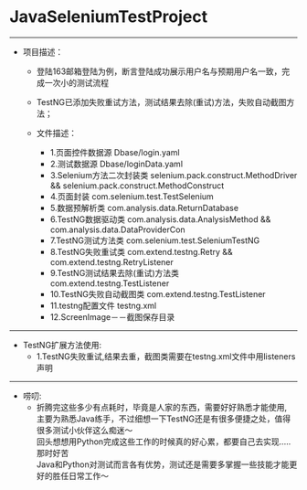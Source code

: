 # JavaSeleniumTestProject
----
* 项目描述：</br>
  * 登陆163邮箱登陆为例，断言登陆成功展示用户名与预期用户名一致，完成一次小的测试流程</br>

  * TestNG已添加失败重试方法，测试结果去除(重试)方法，失败自动截图方法；</br>

  * 文件描述：</br>

    * 1.页面控件数据源 Dbase/login.yaml</br>
    * 2.测试数据源 Dbase/loginData.yaml</br>
    * 3.Selenium方法二次封装类 selenium.pack.construct.MethodDriver && selenium.pack.construct.MethodConstruct</br>
    * 4.页面封装 com.selenium.test.TestSelenium</br>
    * 5.数据预解析类 com.analysis.data.ReturnDatabase</br>
    * 6.TestNG数据驱动类 com.analysis.data.AnalysisMethod && com.analysis.data.DataProviderCon</br>
    * 7.TestNG测试方法类 com.selenium.test.SeleniumTestNG</br>
    * 8.TestNG失败重试类 com.extend.testng.Retry && com.extend.testng.RetryListener</br>
    * 9.TestNG测试结果去除(重试)方法类 com.extend.testng.TestListener</br>
    * 10.TestNG失败自动截图类 com.extend.testng.TestListener</br>
    * 11.testng配置文件 testng.xml</br>
    * 12.ScreenImage－－截图保存目录</br>

----
* TestNG扩展方法使用:</br>
  * 1.TestNG失败重试,结果去重，截图类需要在testng.xml文件中用listeners声明</br>

----
* 唠叨:</br>
  * 折腾完这些多少有点耗时，毕竟是人家的东西，需要好好熟悉才能使用,</br>
  主要为熟悉Java练手，不过细想一下TestNG还是有很多便捷之处，值得很多测试小伙伴这么痴迷～</br>
  回头想想用Python完成这些工作的时候真的好心累，都要自己去实现.....那时好苦</br>
  Java和Python对测试而言各有优势，测试还是需要多掌握一些技能才能更好的胜任日常工作～</br>

